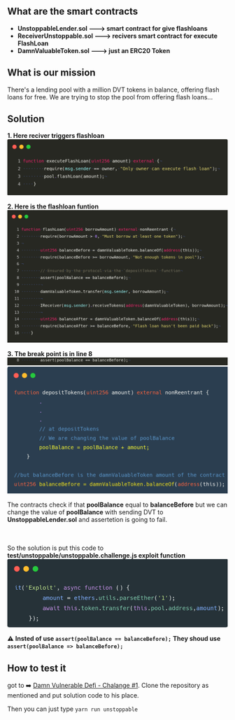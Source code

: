 ## What are the smart contracts 
- **UnstoppableLender.sol ---> smart contract for give flashloans** 
- **ReceiverUnstoppable.sol ---> recivers smart contract for execute FlashLoan** 
- **DamnValuableToken.sol ---> just an ERC20 Token** 


## What is our mission
There's a lending pool with a million DVT tokens in balance, offering flash loans for free.
We are trying to stop the pool from offering flash loans...

## Solution 


**1. Here reciver triggers flashloan**
 ![s1](pictures/s1.png) 


**2. Here is the flashloan funtion**
  ![s2](pictures/s2.png) 


**3. The break point is in line 8**
  ![s3](pictures/s3.png) 
  ![s4](pictures/s4.png) 


The contracts check if that **poolBalance** equal to **balanceBefore** but we can change the value of **poolBalance** with sending DVT to **UnstoppableLender.sol** and assertetion is going to fail.

<br> </br>
So the solution is put this code to **test/unstoppable/unstoppable.challenge.js exploit function** 
![s5](pictures/s5.png)

⚠️ **Insted of use `assert(poolBalance == balanceBefore);`** 
**They shoud use `assert(poolBalance => balanceBefore);`** 

## How to test it
got to ➡️ [Damn Vulnerable Defi - Chalange #1](https://www.damnvulnerabledefi.xyz/challenges/1.html). Clone the repository as mentioned and put solution code to his place.

Then you can just type `yarn run unstoppable`
